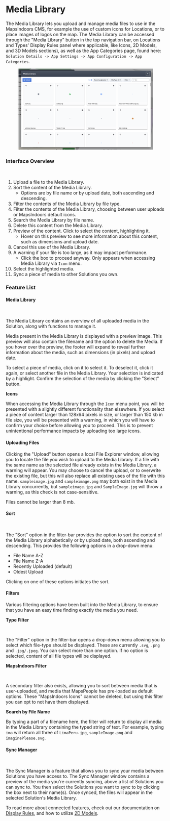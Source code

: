 # Media Library

The Media Library lets you upload and manage media files to use in the MapsIndoors CMS, for example the use of custom icons for Locations, or to place images of logos on the map. The Media Library can be accessed through the "Media Library" button in the top navigation bar, on Locations and Types' Display Rules panel where applicable, like Icons, 2D Models, and 3D Models sections), as well as the App Categories page, found here: `Solution Details -> App Settings -> App Configuration -> App Categories`.

<figure><img src="../../../.gitbook/assets/CleanShot 2023-07-05 at 15.11.42@2x.png" alt=""><figcaption></figcaption></figure>

### Interface Overview[​](https://docs.mapsindoors.com/cms-media-library#interface-overview) <a href="#interface-overview" id="interface-overview"></a>

<figure><img src="https://docs.mapsindoors.com/img/cms/media-library-overview.png" alt=""><figcaption></figcaption></figure>

1. Upload a file to the Media Library.
2. Sort the content of the Media Library.&#x20;
   * Options are by file name or by upload date, both ascending and descending.
3. Filter the contents of the Media Library by file type.
4. Filter the contents of the Media Library, choosing between user uploads or MapsIndoors default icons.
5. Search the Media Library by file name.
6. Delete this content from the Media Library.
7. Preview of the content. Click to select the content, highlighting it.
   * Hover on this preview to see more information about this content, such as dimensions and upload date.
8. Cancel this use of the Media Library.
9. A warning if your file is too large, as it may impact performance.
   * Click the box to proceed anyway. Only appears when accessing Media Library via `Icon` menu.
10. Select the highlighted media.
11. Sync a piece of media to other Solutions you own.

### Feature List[​](https://docs.mapsindoors.com/cms-media-library#feature-list) <a href="#feature-list" id="feature-list"></a>

#### Media Library[​](https://docs.mapsindoors.com/cms-media-library#media-library) <a href="#media-library" id="media-library"></a>

<figure><img src="https://docs.mapsindoors.com/img/cms/media-library.png" alt=""><figcaption></figcaption></figure>

The Media Library contains an overview of all uploaded media in the Solution, along with functions to manage it.

Media present in the Media Library is displayed with a preview image. This preview will also contain the filename and the option to delete the Media. If you hover over the preview, the footer will expand to reveal further information about the media, such as dimensions (in pixels) and upload date.

To select a piece of media, click on it to select it. To deselect it, click it again, or select another file in the Media Library. Your selection is indicated by a highlight. Confirm the selection of the media by clicking the "Select" button.

**Icons**[**​**](https://docs.mapsindoors.com/cms-media-library#icons)

When accessing the Media Library through the `Icon` menu point, you will be presented with a slightly different functionality than elsewhere. If you select a piece of content larger than 128x64 pixels in size, or larger than 150 kb in file size, you will be presented with a warning, in which you will have to confirm your choice before allowing you to proceed. This is to prevent unintentional performance impacts by uploading too large icons.

#### Uploading Files[​](https://docs.mapsindoors.com/cms-media-library#uploading-files) <a href="#uploading-files" id="uploading-files"></a>

Clicking the "Upload" button opens a local File Explorer window, allowing you to locate the file you wish to upload to the Media Library. If a file with the same name as the selected file already exists in the Media Library, a warning will appear. You may choose to cancel the upload, or to overwrite the existing file, but this will also replace all existing uses of the file with this name. `sampleimage.jpg` and `sampleimage.png` may both exist in the Media Library concurrently, but `sampleimage.jpg` and `SampleImage.jpg` will throw a warning, as this check is not case-sensitive.

Files cannot be larger than 8 mb.

#### Sort[​](https://docs.mapsindoors.com/cms-media-library#sort) <a href="#sort" id="sort"></a>

<figure><img src="https://docs.mapsindoors.com/img/cms/media-library-sort.png" alt=""><figcaption></figcaption></figure>

The "Sort" option in the filter-bar provides the option to sort the content of the Media Library alphabetically or by upload date, both ascending and descending. This provides the following options in a drop-down menu:

* File Name A-Z
* File Name Z-A
* Recently Uploaded (default)
* Oldest Upload

Clicking on one of these options initiates the sort.

#### Filters[​](https://docs.mapsindoors.com/cms-media-library#filters) <a href="#filters" id="filters"></a>

Various filtering options have been built into the Media Library, to ensure that you have an easy time finding exactly the media you need.

**Type Filter**[**​**](https://docs.mapsindoors.com/cms-media-library#type-filter)

<figure><img src="https://docs.mapsindoors.com/img/cms/media-library-filter-filetype.png" alt=""><figcaption></figcaption></figure>

The "Filter" option in the filter-bar opens a drop-down menu allowing you to select which file-type should be displayed. These are currently `.svg`, `.png` and `.jpg/.jpeg`. You can select more than one option. If no option is selected, content of all file types will be displayed.

**MapsIndoors Filter**[**​**](https://docs.mapsindoors.com/cms-media-library#mapsindoors-filter)

<figure><img src="https://docs.mapsindoors.com/img/cms/media-library-filter.png" alt=""><figcaption></figcaption></figure>

A secondary filter also exists, allowing you to sort between media that is user-uploaded, and media that MapsPeople has pre-loaded as default options. These "MapsIndoors Icons" cannot be deleted, but using this filter you can opt to not have them displayed.

**Search by File Name**[**​**](https://docs.mapsindoors.com/cms-media-library#search-by-file-name)

By typing a part of a filename here, the filter will return to display all media in the Media Library containing the typed string of text. For example, typing `ima` will return all three of `LimaPeru.jpg`, `sampleImage.png` and `imaginePlease.svg`.

#### Sync Manager[​](https://docs.mapsindoors.com/cms-media-library#sync-manager) <a href="#sync-manager" id="sync-manager"></a>

<figure><img src="https://docs.mapsindoors.com/img/cms/media-library-sync.png" alt=""><figcaption></figcaption></figure>

The Sync Manager is a feature that allows you to sync your media between Solutions you have access to. The Sync Manager window contains a preview of the media you're currently syncing, above a list of Solutions you can sync to. You then select the Solutions you want to sync to by clicking the box next to their name(s). Once synced, the files will appear in the selected Solution's Media Library.

To read more about connected features, check out our documentation on [Display Rules](https://docs.mapsindoors.com/display-rules/), and how to utilize [2D Models](https://docs.mapsindoors.com/cms#2d-models-and-icons/).
